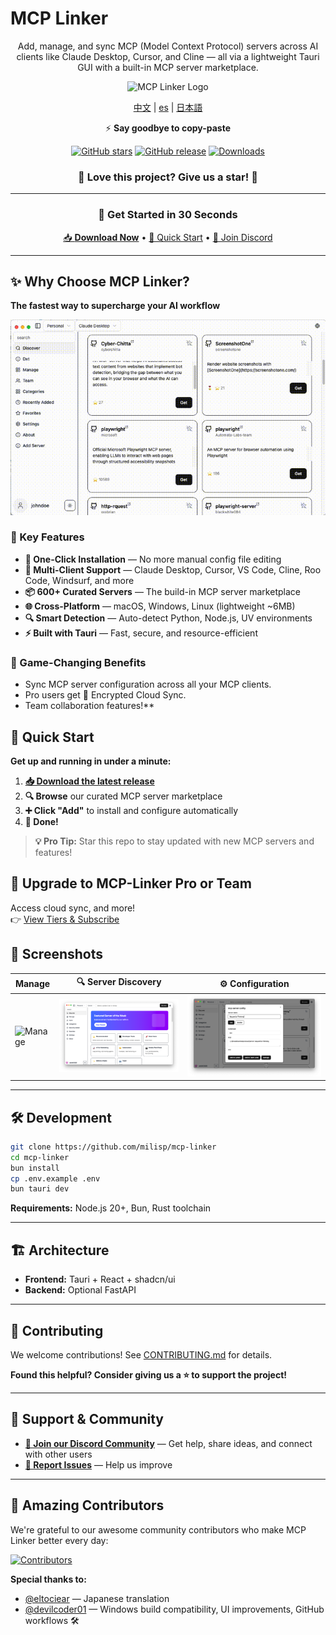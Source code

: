 # MCP Linker

<div align="center">

Add, manage, and sync MCP (Model Context Protocol) servers across AI clients like Claude Desktop, Cursor, and Cline — all via a lightweight Tauri GUI with a built-in MCP server marketplace.

![MCP Linker Logo](./public/logo.png)

[中文](./docs/README.zh-CN.md) | [es](./docs/README.es.md) | [日本語](./docs/README.ja-JP.md)

⚡️ **Say goodbye to copy-paste**

[![GitHub stars](https://img.shields.io/github/stars/milisp/mcp-linker?style=for-the-badge&logo=github&color=yellow)](https://github.com/milisp/mcp-linker/stargazers)
[![GitHub release](https://img.shields.io/github/release/milisp/mcp-linker.svg?style=for-the-badge&logo=github)](https://github.com/milisp/mcp-linker/releases)
[![Downloads](https://img.shields.io/github/downloads/milisp/mcp-linker/total.svg?style=for-the-badge&logo=github)](https://github.com/milisp/mcp-linker/releases)

### 🌟 **Love this project? Give us a star!** 🌟

---

### 🚀 Get Started in 30 Seconds

[📥 **Download Now**](https://github.com/milisp/mcp-linker/releases) • [🚀 Quick Start](#quick-start) • [💬 Join Discord](https://discord.gg/UqXeVqUKQq)

</div>

---

## ✨ Why Choose MCP Linker?

**The fastest way to supercharge your AI workflow**

![Demo](./images/demo.gif)

### 🎯 Key Features

- **🚀 One-Click Installation** — No more manual config file editing
- **🔄 Multi-Client Support** — Claude Desktop, Cursor, VS Code, Cline, Roo Code, Windsurf, and more
- **📦 600+ Curated Servers** — The build-in MCP server marketplace
- **🌐 Cross-Platform** — macOS, Windows, Linux (lightweight ~6MB)
- **🔍 Smart Detection** — Auto-detect Python, Node.js, UV environments
- **⚡ Built with Tauri** — Fast, secure, and resource-efficient

### 💎 Game-Changing Benefits

- Sync MCP server configuration across all your MCP clients.
- Pro users get 🔐 Encrypted Cloud Sync.
- Team collaboration features!**

## 🚀 Quick Start

**Get up and running in under a minute:**

1. **[📥 Download the latest release](https://github.com/milisp/mcp-linker/releases)**
2. **🔍 Browse** our curated MCP server marketplace
3. **➕ Click "Add"** to install and configure automatically
4. **🎉 Done!**

> **💡 Pro Tip:** Star this repo to stay updated with new MCP servers and features!

## 🚀 Upgrade to MCP-Linker Pro or Team

Access cloud sync, and more!  
👉 [View Tiers & Subscribe](https://mcp-linker.store/tiers)

## 📸 Screenshots

| Manage | 🔍 Server Discovery | ⚙️ Configuration |
|---------------------|---------------------|------------------|
![Manage](./images/manage.png)| ![Discover](./images/home.png) | ![Config](./images/config.png) |

---

## 🛠️ Development

```bash
git clone https://github.com/milisp/mcp-linker
cd mcp-linker
bun install
cp .env.example .env
bun tauri dev
```

**Requirements:** Node.js 20+, Bun, Rust toolchain

---

## 🏗️ Architecture

- **Frontend:** Tauri + React + shadcn/ui
- **Backend:** Optional FastAPI

---

## 🤝 Contributing

We welcome contributions! See [CONTRIBUTING.md](./CONTRIBUTING.md) for details.

**Found this helpful? Consider giving us a ⭐ to support the project!**

---

## 💬 Support & Community

- **[💬 Join our Discord Community](https://discord.gg/UqXeVqUKQq)** — Get help, share ideas, and connect with other users
- **[🐛 Report Issues](https://github.com/milisp/mcp-linker/issues)** — Help us improve

---

## 🎉 Amazing Contributors

We're grateful to our awesome community contributors who make MCP Linker better every day:

[![Contributors](https://contrib.rocks/image?repo=milisp/mcp-linker)](https://github.com/milisp/mcp-linker/graphs/contributors)

**Special thanks to:**
- [@eltociear](https://github.com/eltociear) — Japanese translation
- [@devilcoder01](https://github.com/devilcoder01) — Windows build compatibility, UI improvements, GitHub workflows 🛠️
